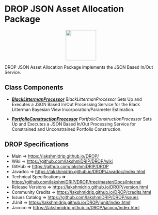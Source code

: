 # DROP JSON Asset Allocation Package

<p align="center"><img src="https://github.com/lakshmiDRIP/DROP/blob/master/DRIP_Logo.gif?raw=true" width="100"></p>

DROP JSON Asset Allocation Package implements the JSON Based In/Out Service.

## Class Components

 * [***BlackLittermanProcessor***](https://github.com/lakshmiDRIP/DROP/tree/master/src/main/java/org/drip/json/assetallocation/BlackLittermanProcessor.java)
 <i>BlackLittermanProcessor</i> Sets Up and Executes a JSON Based In/Out Processing Service for the Black
 Litterman Bayesian View Incorporation/Parameter Estimation.

 * [***PortfolioConstructionProcessor***](https://github.com/lakshmiDRIP/DROP/tree/master/src/main/java/org/drip/json/assetallocation/PortfolioConstructionProcessor.java)
 <i>PortfolioConstructionProcessor</i> Sets Up and Executes a JSON Based In/Out Processing Service for
 Constrained and Unconstrained Portfolio Construction.


## DROP Specifications

 * Main                     => https://lakshmidrip.github.io/DROP/
 * Wiki                     => https://github.com/lakshmiDRIP/DROP/wiki
 * GitHub                   => https://github.com/lakshmiDRIP/DROP
 * Javadoc                  => https://lakshmidrip.github.io/DROP/Javadoc/index.html
 * Technical Specifications => https://github.com/lakshmiDRIP/DROP/tree/master/Docs/Internal
 * Release Versions         => https://lakshmidrip.github.io/DROP/version.html
 * Community Credits        => https://lakshmidrip.github.io/DROP/credits.html
 * Issues Catalog           => https://github.com/lakshmiDRIP/DROP/issues
 * JUnit                    => https://lakshmidrip.github.io/DROP/junit/index.html
 * Jacoco                   => https://lakshmidrip.github.io/DROP/jacoco/index.html
